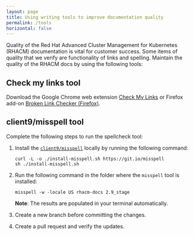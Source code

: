 ```yaml
---
layout: page
title: Using writing tools to improve documentation quality
permalink: /tools
horizontal: false
---
```


Quality of the Red Hat Advanced Cluster Management for Kubernetes (RHACM) documentation is vital for customer success. Some items of quality that we verify are functionality of links and spelling. Maintain the quality of the RHACM docs by using the following tools:

## Check my links tool

Download the Google Chrome web extension [Check My Links](https://chrome.google.com/webstore/detail/check-my-links/ojkcdipcgfaekbeaelaapakgnjflfglf) or Firefox add-on [Broken Link Checker (Firefox)](https://add0n.com/broken-link-checker.html).

## client9/misspell tool

Complete the following steps to run the spellcheck tool:

1. Install the [`client9/misspell`](https://github.com/client9/misspell) locally by running the following command:
   ```
   curl -L -o ./install-misspell.sh https://git.io/misspell
   sh ./install-misspell.sh
   ```
2. Run the following command in the folder where the `misspell` tool is installed:
   ```
   misspell -w -locale US rhacm-docs 2.9_stage
   ```
   
   **Note**: The results are populated in your terminal automatically.

3. Create a new branch before committing the changes.
4. Create a pull request and verify the updates.  
